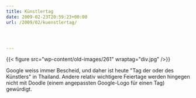 ```yaml
---
title: Künstlertag
date: 2009-02-23T20:59:23+00:00
url: /2009/02/kuenstlertag/




---
```

{{< figure src="wp-content/old-images/261" wraptag="div.jpg" />}}

Google weiss immer Bescheid, und daher ist heute "Tag der oder des Künstlers" in Thailand. Andere relativ wichtigere Feiertage werden hingegen nicht mit Doodle (einem angepassten Google-Logo für einen Tag) gewürdigt.
